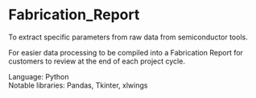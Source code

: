 # Fabrication_Report

To extract specific parameters from raw data from semiconductor tools.

For easier data processing to be compiled into a Fabrication Report for customers to review at the end of each project cycle.

Language: Python 
<br>
Notable libraries: Pandas, Tkinter, xlwings

